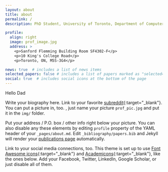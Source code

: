 ```yaml
---
layout: about
title: about
permalink: /
description: PhD Student, University of Toronto, Department of Computer Science.

profile:
  align: right
  image: prof_image.jpg
  address: >
    <p>Sanford Flemming Building Room SF4302-F</p>
    <p>10 King's College Road</p>
    <p>Toronto, ON, M5S-3G4</p>

news: true  # includes a list of news items
selected_papers: false # includes a list of papers marked as "selected={true}"
social: true  # includes social icons at the bottom of the page
---
```


Hello Dad

Write your biography here. Link to your favorite [subreddit](http://reddit.com){:target="\_blank"}. You can put a picture in, too. , just name your picture `prof_pic.jpg` and put it in the `img/` folder.

Put your address / P.O. box / other info right below your picture. You can also disable any these elements by editing `profile` property of the YAML header of your `_pages/about.md`. Edit `_bibliography/papers.bib` and Jekyll will render your [publications page](/al-folio/publications/) automatically.

Link to your social media connections, too. This theme is set up to use [Font Awesome icons](http://fortawesome.github.io/Font-Awesome/){:target="\_blank"} and [Academicons](https://jpswalsh.github.io/academicons/){:target="\_blank"}, like the ones below. Add your Facebook, Twitter, LinkedIn, Google Scholar, or just disable all of them.

